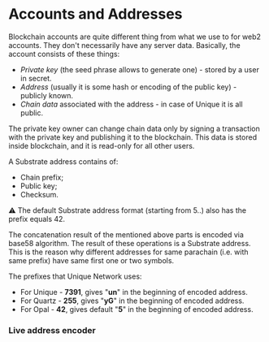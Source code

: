 # Accounts and Addresses

Blockchain accounts are quite different thing from what we use to for web2 accounts. They don't necessarily have any server data. Basically, the account consists of these things:
* _Private key_ (the seed phrase allows to generate one) - stored by a user in secret.
* _Address_ (usually it is some hash or encoding of the public key) - publicly known. 
* _Chain data_ associated with the address - in case of Unique it is all public.

The private key owner can change chain data only by signing a transaction with the private key and publishing it to the blockchain.
This data is stored inside blockchain, and it is read-only for all other users.

A Substrate address contains of:
 - Chain prefix;
 - Public key;
 - Checksum.

:warning: The default Substrate address format (starting from 5..) also has the prefix equals 42.

The concatenation result of the mentioned above parts is encoded via base58 algorithm. The result of these operations is a Substrate address. 
This is the reason why different addresses for same parachain (i.e. with same prefix) have same first one or two symbols.

The prefixes that Unique Network uses:

 - For Unique - **7391**, gives "**un**" in the beginning of encoded address.
 - For Quartz - **255**, gives "**yG**" in the beginning of encoded address.
 - For Opal - **42**, gives default "**5**" in the beginning of encoded address.

### Live address encoder
<br/>
<SubEthCoder/>


